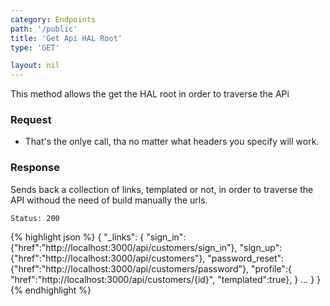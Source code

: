 ```yaml
---
category: Endpoints
path: '/public'
title: 'Get Api HAL Root'
type: 'GET'

layout: nil
---
```


This method allows the get the HAL root in order to traverse the APi

### Request

* That's the onlye call, tha no matter what headers you specify will work.

### Response

Sends back a collection of links, templated or not, in order to traverse the API withoud the need of build manually the urls.

```Status: 200 ```

{% highlight json %}
{
    "_links":
        {
            "sign_in":{"href":"http://localhost:3000/api/customers/sign_in"},
            "sign_up":{"href":"http://localhost:3000/api/customers"},
            "password_reset":{"href":"http://localhost:3000/api/customers/password"},
            "profile":{
                "href":"http://localhost:3000/api/customers/{id}",
                "templated":true},
            }
            ...
        }
}
{% endhighlight %}







